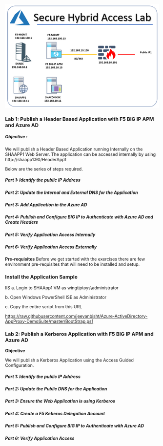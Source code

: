 
![a](Images/SHALab1.PNG)

### **Lab 1: Publish a Header Based Application with F5 BIG IP APM and Azure AD**
##### **Objective** : 
We will publish a Header Based Application running Internally on the SHAAPP1 Web Server. The application can be accessed internally by using http://shaapp1:90/HeaderApp1

Below are the series of steps required.
##### **Part 1:** Identify the public IP Address
##### **Part 2:** Update the Internal and External DNS for the Application 
##### **Part 3:** Add Application in the Azure AD
##### **Part 4:** Publish and Configure BIG IP to Authenticate with Azure AD and Create Headers
##### **Part 5:** Verify Application Access Internally
##### **Part 6:** Verify Application Access Externally


**Pre-requisites**
Before we get started with the exercises there are few environment pre-requisites that will need to be installed and setup.

### Install the Application Sample
IIS
a. Login to SHAApp1 VM as wingtiptoys\administrator

b. Open Windows PowerShell ISE as Administrator

c. Copy the entire script from this URL 

https://raw.githubusercontent.com/jeevanbisht/Azure-ActiveDirectory-AppProxy-DemoSuite/master/BootStrap.ps1






### **Lab 2: Publish a Kerberos Application with F5 BIG IP APM and Azure AD**

**Objective**

We will publish a Kerberos Application using the Access Guided Configuration.

##### **Part 1:** Identify the public IP Address
##### **Part 2:** Update the Public DNS for the Application 
##### **Part 3:** Ensure the Web Application is using Kerberos
##### **Part 4:** Create a F5 Keberos Delegation Account
##### **Part 5:** Publish and Configure BIG IP to Authenticate with Azure AD
##### **Part 6:** Verify Application Access